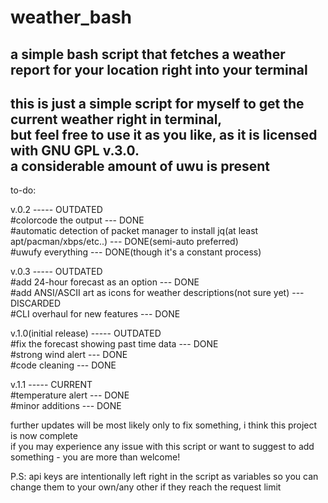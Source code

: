# weather_bash
a simple bash script that fetches a weather report for your location right into your terminal
-------------------------------------------------
this is just a simple script for myself to get the current weather right in terminal,\
but feel free to use it as you like, as it is licensed with GNU GPL v.3.0.\
a considerable amount of uwu is present
-------------------------------------------------
to-do:

v.0.2 ----- OUTDATED\
#colorcode the output --- DONE\
#automatic detection of packet manager to install jq(at least apt/pacman/xbps/etc..) --- DONE(semi-auto preferred)\
#uwufy everything --- DONE(though it's a constant process)

v.0.3 ----- OUTDATED\
#add 24-hour forecast as an option --- DONE\
#add ANSI/ASCII art as icons for weather descriptions(not sure yet) --- DISCARDED\
#CLI overhaul for new features --- DONE

v.1.0(initial release) ----- OUTDATED\
#fix the forecast showing past time data --- DONE\
#strong wind alert --- DONE\
#code cleaning --- DONE

v.1.1 ----- CURRENT\
#temperature alert --- DONE\
#minor additions --- DONE

further updates will be most likely only to fix something, i think this project is now complete\
if you may experience any issue with this script or want to suggest to add something - you are more than welcome!

P.S: api keys are intentionally left right in the script as variables so you can change them to your own/any other if they reach the request limit
